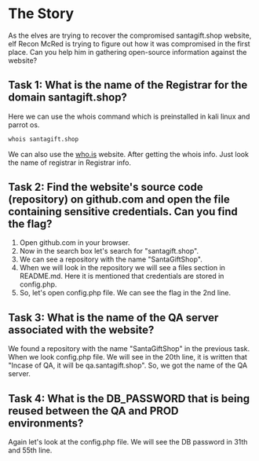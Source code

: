 # The Story
As the elves are trying to recover the compromised santagift.shop website, elf Recon McRed is trying to figure out how it was compromised in the first place. Can you help him in gathering open-source information against the website?  

## Task 1: What is the name of the Registrar for the domain santagift.shop?
Here we can use the whois command which is preinstalled in kali linux and parrot os.
```bash
whois santagift.shop
```
We can also use the [who.is](https://who.is/) website.
After getting the whois info. Just look the name of registrar in Registrar info.

## Task 2: Find the website's source code (repository) on github.com and open the file containing sensitive credentials. Can you find the flag?
1. Open github.com in your browser. 
2. Now in the search box let's search for "santagift.shop". 
3. We can see a repository with the name "SantaGiftShop".
4. When we will look in the repository we will see a files section in README.md. Here it is mentioned that credentials are stored in config.php. 
5. So, let's open config.php file. We can see the flag in the 2nd line.

## Task 3: What is the name of the QA server associated with the website?
We found a repository with the name "SantaGiftShop" in the previous task.
When we look config.php file. We will see in the 20th line, it is written that "Incase of QA, it will be qa.santagift.shop". 
So, we got the name of the QA server.

## Task 4: What is the DB_PASSWORD that is being reused between the QA and PROD environments?
Again let's look at the config.php file. We will see the DB password in 31th and 55th line.

